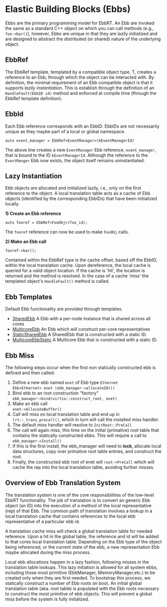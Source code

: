 # Elastic Building Blocks (Ebbs)
Ebbs are the primary programming model for EbbRT. An Ebb are invoked the same
as a standard C++ object on which you can call methods (e.g., `foo->bar()`),
however, Ebbs are unique in that they are lazily initialized and are designed
to abstract the distributed (or shared) nature of the underlying object. 

## EbbRef
The EbbRef<T> template, templated by a compatible object type, T, creates a
reference to an Ebb, through which the object can be interacted with. By
definition, the minimal requirement of an Ebb compatible object is that it
supports _lazily instantiation_. This is establish through the definition of
an `HandleFault(EbbID id)` method and enforced at compile time (through the
EbbRef template definition).

## EbbId
Each Ebb reference corresponds with an EbbID. EbbIDs are not necessarily
unique as they maybe part of a local or global namespace. 

`auto event_manager = EbbRef<EventManager>(kEventManagerId)`

The above line creates a new `EventManager` Ebb reference, `event_manager`,
that is bound to the ID `kEventManagerId`. Although the reference to the
`EventManger` Ebb now exists, the object itself remains uninstantiated. 

## Lazy Instantiation
Ebb objects are allocated and initialized lazily, i.e., only on the first
reference to the object. A local translation table acts as a cache of Ebb
objects (identified by the corresponding EbbIDs) that have been initialized
locally. 

**1) Create an Ebb reference**

`auto fooref = EbbRef<FooObj>(foo_id);`

The `fooref` reference can now be used to make `FooObj` calls.

**2) Make an Ebb call**

`fooref->bar();`

Contained within the EbbRef type is the cache offset, based off the EbbID,
within the local translation cache. Upon dereference, the local cache is
queried for a valid object location.  If the cache is 'hit', the location is
returned and the method is resolved. In the case of a cache 'miss' the
templated object's `HandleFault()` method is called. 

## Ebb Templates
Default Ebb functionality are provided through templates. 
* [SharedEbb](../blob/master/src/SharedEbb.h)
  A Ebb with a per-node instance that is shared across all cores
* [MulticoreEbb](../blob/master/src/MulticoreEbb.h)
  An Ebb which will construct per-core representatives 
* [StaticSharedEbb](../blob/master/src/StaticSharedEbb.h)
  A SharedEbb that is constructed with a static ID. 
* [MulticoreEbbStatic](../blob/master/src/MulticoreEbbStatic.h)
  A Multicore Ebb that is constructed with a static ID. 

## Ebb Miss
The following steps occur when the first non statically constructed ebb is defined and then called:  
1. Define a new ebb named `enet` of Ebb type `Ethernet`  
`Ebb<Ethernet> enet (ebb_manager->allocateID())`  
2. Bind ebb to an root construction "factory"  
`ebb_manager->bind(virtio::construct_root, enet)`  
3. Make an ebb call  
`enet->AllocateBuffer()`  
4. Call will miss on local translation table and end up in `lrt::_trans_precall()`, which in turn will call the installed miss handler.  
5. The default miss handler will resolve to `InitRoot::PreCall`  
6. The call will again miss, this time on the initial (primative) root table that contains the statically constructed ebbs. This will require a call to `ebb_manager->Install()`  
7. If this is the first install, the ebb_manager will need to **lock**, allocate local data structures, copy over primative root table entries, and construct the root.  
8. Finally, the constructed ebb root of enet will `root->PreCall` which will cache the rep into the local translation table, avoiding further misses. 


## Overview  of Ebb Translation System
The translation system is one of the core responsibilities of the low-level
EbbRT functionality. The job of translation is to
convert an generic Ebb object (an ID) into the execution of a method of the
local representative (rep) of that Ebb. The common path of translation
involves a lookup in a local translation cache that contains references to the
local ebb representative of a particular ebb id.

A translation cache miss will check a global translation table for needed
reference. Upon a hit in the global table, the reference and id will be added
to that cores local translation table. Depending on the Ebb type of the object
being referenced, or the current state of the ebb, a new representation Ebb
maybe allocated during the miss process. 
<!-- If a reference is
 not found in the node-local view of the global address space, a global miss,
 the Ebb Manager ebb will handles a remote lookup for the necessary
 information. -->

Local ebb allocations happen in a lazy fashion, following misses in the
translation table lookups. This lazy initiation is allowed for all system
ebbs, including those most primitive (EbbManager, MemoryManager,etc.) to be created only when they are first needed. 
To bootstrap this process, we statically construct a number of Ebb roots on boot.
An initial global translation table (aka. root table) is populated with the
Ebb roots necessary to construct the most primitive of ebb objects. This will
prevent a global miss before the system is fully initialized. 
<!--The root table
is fixed and will eventually need to be replaced by a more dynamic/distributed
global translation functionality provided by the Ebb Manager. -->

